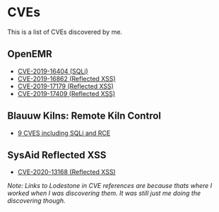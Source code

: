 # CVEs

This is a list of CVEs discovered by me.

## OpenEMR
* [CVE-2019-16404 (SQLi)](CVE-2019-16404/README.md)
* [CVE-2019-16862 (Reflected XSS)](CVE-2019-16862/README.md)
* [CVE-2019-17179 (Reflected XSS)](CVE-2019-17179/README.md)
* [CVE-2019-17409 (Reflected XSS)](CVE-2019-17409/README.md)

## Blauuw Kilns: Remote Kiln Control
* [9 CVES including SQLi and RCE](remote_kiln_control/an_unfortunate_kilnundrum.md)

## SysAid Reflected XSS
* [CVE-2020-13168 (Reflected XSS)](CVE-2020-13168/README.md)

*Note: Links to Lodestone in CVE references are because thats where I worked when I was discovering them. It was still just me doing the discovering though.*

